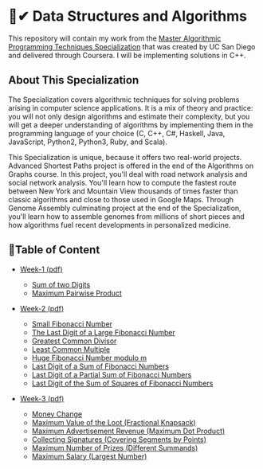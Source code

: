 # 🌟✔ Data Structures and Algorithms

This repository will contain my work from the [Master Algorithmic Programming Techniques Specialization](https://www.coursera.org/specializations/data-structures-algorithms) that was created by UC San Diego and delivered through Coursera. I will be implementing solutions in C++.



## About This Specialization

The Specialization covers algorithmic techniques for solving problems arising in computer science applications. It is a mix of theory and practice: you will not only design algorithms and estimate their complexity, but you will get a deeper understanding of algorithms by implementing them in the programming language of your choice (C, C++, C#, Haskell, Java, JavaScript, Python2, Python3, Ruby, and Scala).

This Specialization is unique, because it offers two real-world projects. Advanced Shortest Paths project is offered in the end of the Algorithms on Graphs course. In this project, you'll deal with road network analysis and social network analysis. You'll learn how to compute the fastest route between New York and Mountain View thousands of times faster than classic algorithms and close to those used in Google Maps. Through Genome Assembly culminating project at the end of the Specialization, you'll learn how to assemble genomes from millions of short pieces and how algorithms fuel recent developments in personalized medicine.

## 📝Table of Content
- [Week-1](/week1_programming_challenges)[ (pdf) ](/week1_programming_challenges/week1_programming_challenges.pdf)
  * [Sum of two Digits](/week1_programming_challenges/1_sum_of_two_digits)
  * [Maximum Pairwise Product](/week1_programming_challenges/2_maximum_pairwise_product)

- [Week-2](/week2_programming_challenges)[ (pdf) ](/week2_programming_challenges/week2_programming_challenges.pdf)
  * [Small Fibonacci Number](/week2_programming_challenges/1_fibonacci_number)
  * [The Last Digit of a Large Fibonacci Number](/week2_programming_challenges/2_last_digit_of_fibonacci_number)
  * [Greatest Common Divisor](/week2_programming_challenges/3_greatest_common_divisor)
  * [Least Common Multiple](/week2_programming_challenges/4_least_common_multiple)
  * [Huge Fibonacci Number modulo m](/week2_programming_challenges/5_fibonacci_number_again)
  * [Last Digit of a Sum of Fibonacci Numbers](/week2_programming_challenges/)
  * [Last Digit of a Partial Sum of Fibonacci Numbers](/week2_programming_challenges/)
  * [Last Digit of the Sum of Squares of Fibonacci Numbers](/week2_programming_challenges/)
  
- [Week-3](/week3_programming_challenges)[ (pdf) ](/week2_programming_challenges/week2_programming_challenges.pdf)
  * [Money Change](/week3_programming_challenges/1_money_change)
  * [Maximum Value of the Loot (Fractional Knapsack)](/week3_programming_challenges/2_maximum_value_of_the_loot)
  * [Maximum Advertisement Revenue (Maximum Dot Product)](/week3_programming_challenges/3_maximum_advertisement_revenue)
  * [Collecting Signatures (Covering Segments by Points)](/week3_programming_challenges/4_collecting_signatures)
  * [Maximum Number of Prizes (Different Summands)](/week3_programming_challenges/5_maximum_number_of_prizes)
  * [Maximum Salary (Largest Number)](/week3_programming_challenges/6_maximum_salary)
